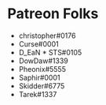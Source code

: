<!-- TITLE: The Unofficial Discord Wiki Supporters -->
<!-- SUBTITLE: This page is completely and utterly dedicated to the lovely people who help us pay for our hosting! Honestly, without your help, this project would be an absolute monster to take on alone, so thank you! -->

# Patreon Folks

* christopher#0176
* Curse#0001
* D_EaN * STS#0105
* DowDaw#1339
* Pheonix#5555
* Saphir#0001
* Skidder#6775
* Tarek#1337